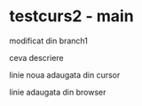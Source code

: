 # testcurs2 - main

modificat din branch1

ceva descriere

linie noua adaugata din cursor

linie adaugata din browser
